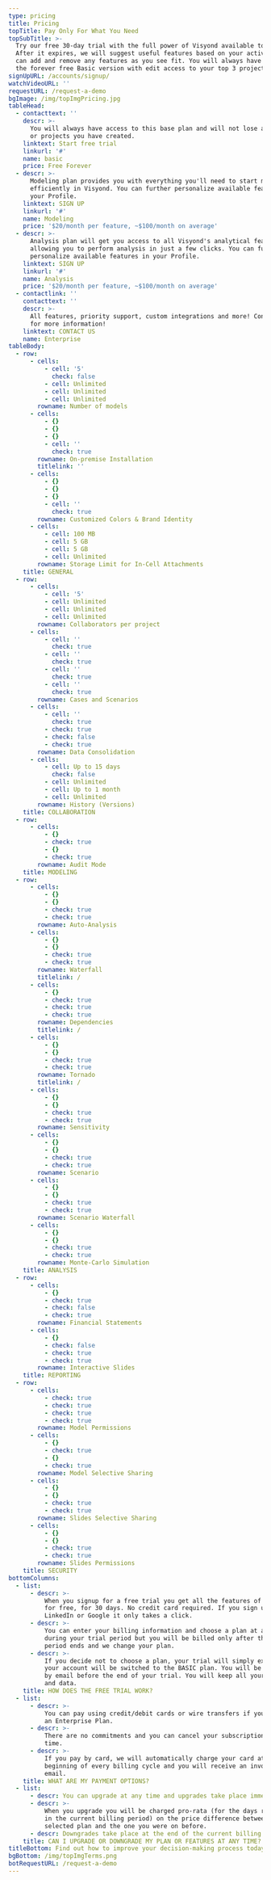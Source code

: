 ```yaml
---
type: pricing
title: Pricing
topTitle: Pay Only For What You Need
topSubTitle: >-
  Try our free 30-day trial with the full power of Visyond available to you.
  After it expires, we will suggest useful features based on your activity. You
  can add and remove any features as you see fit. You will always have access to
  the forever free Basic version with edit access to your top 3 projects.
signUpURL: /accounts/signup/
watchVideoURL: ''
requestURL: /request-a-demo
bgImage: /img/topImgPricing.jpg
tableHead:
  - contacttext: ''
    descr: >-
      You will always have access to this base plan and will not lose any data
      or projects you have created.
    linktext: Start free trial
    linkurl: '#'
    name: basic
    price: Free Forever
  - descr: >-
      Modeling plan provides you with everything you'll need to start modeling
      efficiently in Visyond. You can further personalize available features in
      your Profile.
    linktext: SIGN UP
    linkurl: '#'
    name: Modeling
    price: '$20/month per feature, ~$100/month on average'
  - descr: >-
      Analysis plan will get you access to all Visyond's analytical features
      allowing you to perform analysis in just a few clicks. You can further
      personalize available features in your Profile.
    linktext: SIGN UP
    linkurl: '#'
    name: Analysis
    price: '$20/month per feature, ~$100/month on average'
  - contactlink: ''
    contacttext: ''
    descr: >-
      All features, priority support, custom integrations and more! Contact us
      for more information!
    linktext: CONTACT US
    name: Enterprise
tableBody:
  - row:
      - cells:
          - cell: '5'
            check: false
          - cell: Unlimited
          - cell: Unlimited
          - cell: Unlimited
        rowname: Number of models
      - cells:
          - {}
          - {}
          - {}
          - cell: ''
            check: true
        rowname: On-premise Installation
        titlelink: ''
      - cells:
          - {}
          - {}
          - {}
          - cell: ''
            check: true
        rowname: Customized Colors & Brand Identity
      - cells:
          - cell: 100 MB
          - cell: 5 GB
          - cell: 5 GB
          - cell: Unlimited
        rowname: Storage Limit for In-Cell Attachments
    title: GENERAL
  - row:
      - cells:
          - cell: '5'
          - cell: Unlimited
          - cell: Unlimited
          - cell: Unlimited
        rowname: Collaborators per project
      - cells:
          - cell: ''
            check: true
          - cell: ''
            check: true
          - cell: ''
            check: true
          - cell: ''
            check: true
        rowname: Cases and Scenarios
      - cells:
          - cell: ''
            check: true
          - check: true
          - check: false
          - check: true
        rowname: Data Consolidation
      - cells:
          - cell: Up to 15 days
            check: false
          - cell: Unlimited
          - cell: Up to 1 month
          - cell: Unlimited
        rowname: History (Versions)
    title: COLLABORATION
  - row:
      - cells:
          - {}
          - check: true
          - {}
          - check: true
        rowname: Audit Mode
    title: MODELING
  - row:
      - cells:
          - {}
          - {}
          - check: true
          - check: true
        rowname: Auto-Analysis
      - cells:
          - {}
          - {}
          - check: true
          - check: true
        rowname: Waterfall
        titlelink: /
      - cells:
          - {}
          - check: true
          - check: true
          - check: true
        rowname: Dependencies
        titlelink: /
      - cells:
          - {}
          - {}
          - check: true
          - check: true
        rowname: Tornado
        titlelink: /
      - cells:
          - {}
          - {}
          - check: true
          - check: true
        rowname: Sensitivity
      - cells:
          - {}
          - {}
          - check: true
          - check: true
        rowname: Scenario
      - cells:
          - {}
          - {}
          - check: true
          - check: true
        rowname: Scenario Waterfall
      - cells:
          - {}
          - {}
          - check: true
          - check: true
        rowname: Monte-Carlo Simulation
    title: ANALYSIS
  - row:
      - cells:
          - {}
          - check: true
          - check: false
          - check: true
        rowname: Financial Statements
      - cells:
          - {}
          - check: false
          - check: true
          - check: true
        rowname: Interactive Slides
    title: REPORTING
  - row:
      - cells:
          - check: true
          - check: true
          - check: true
          - check: true
        rowname: Model Permissions
      - cells:
          - {}
          - check: true
          - {}
          - check: true
        rowname: Model Selective Sharing
      - cells:
          - {}
          - {}
          - check: true
          - check: true
        rowname: Slides Selective Sharing
      - cells:
          - {}
          - {}
          - check: true
          - check: true
        rowname: Slides Permissions
    title: SECURITY
bottomColumns:
  - list:
      - descr: >-
          When you signup for a free trial you get all the features of Visyond,
          for free, for 30 days. No credit card required. If you sign up with
          LinkedIn or Google it only takes a click.
      - descr: >-
          You can enter your billing information and choose a plan at any time
          during your trial period but you will be billed only after the trial
          period ends and we change your plan.
      - descr: >-
          If you decide not to choose a plan, your trial will simply expire and
          your account will be switched to the BASIC plan. You will be notified
          by email before the end of your trial. You will keep all your projects
          and data.
    title: HOW DOES THE FREE TRIAL WORK?
  - list:
      - descr: >-
          You can pay using credit/debit cards or wire transfers if you purchase
          an Enterprise Plan.
      - descr: >-
          There are no commitments and you can cancel your subscription at any
          time.
      - descr: >-
          If you pay by card, we will automatically charge your card at the
          beginning of every billing cycle and you will receive an invoice by
          email.
    title: WHAT ARE MY PAYMENT OPTIONS?
  - list:
      - descr: You can upgrade at any time and upgrades take place immediately.
      - descr: >-
          When you upgrade you will be charged pro-rata (for the days remaining
          in the current billing period) on the price difference between the new
          selected plan and the one you were on before.
      - descr: Downgrades take place at the end of the current billing cycle.
    title: CAN I UPGRADE OR DOWNGRADE MY PLAN OR FEATURES AT ANY TIME?
titleBottom: Find out how to improve your decision-making process today
bgBottom: /img/topImgTerms.png
botRequestURL: /request-a-demo
---
```


